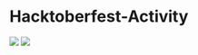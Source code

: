# Hacktoberfest-Activity
 

<a href="https://github.com/oshada97"><img src="Hacktoberfest2019.png"></a>
<a href="https://github.com/PasinduSan"><img src="Hacktoberfest2019.png"></a>